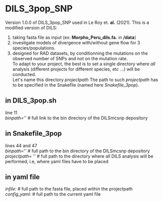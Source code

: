 # DILS_3pop_SNP   
Version 1.0.0 of DILS_3pop_SNP used in Le Roy et. __al.__ (2021).  This is a modified version of DILS:  
1. taking fasta file as input (ex: **Morpho_Peru_dils.fa.** in **/data**)  
2. investigate models of divergence with/without gene flow for 3 species/populations.  
3. designed for RAD datasets, by conditionning the mutations on the observed number of SNPs and not on the mutation rate.   
To adapt to your project, the best is to set a single directory where *all* analysis (different projects for different species, etc ...) will be conducted.   
Let's name this directory *projectpath* 
The path to such *projectpath* has to be specified in the Snakefile (named here *Snakefile_3pop*).  
   
## in DILS_3pop.sh  
line 11  
*binpath=*'' # full link to the bin directory of the DILSmcsnp depository  
  
## in Snakefile_3pop  
lines 44 and 47  
*binpath=*'' # full path to the bin directory of the DILSmcsnp depository  
*projectpath=* '' # full path to the directory where all DILS analysis will be performed, i.e, where yaml files have to be placed  
  
## in yaml file  
*infile:* # full path to the fasta file, placed within the projectpath  
*config_yaml:* # full path to the current yaml file
